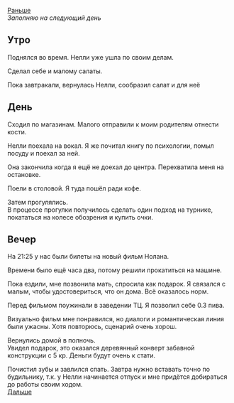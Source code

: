 [Раньше](2020.10.10.md)  
*Заполняю на следующий день*
## Утро
Поднялся во время.
Нелли уже ушла по своим делам.

Сделал себе и малому салаты.

Пока завтракали, вернулась Нелли, сообразил салат и для неё
## День
Сходил по магазинам. Малого отправили к моим родителям отнести кости.

Нелли поехала на вокал. Я же почитал книгу по психологии, помыл посуду и поехал за ней.

Она закончила когда я ещё не доехал до центра. Перехватила меня на остановке.

Поели в столовой. Я туда пошёл ради кофе.  

Затем прогулялись.  
В процессе прогулки получилось сделать один подход на турнике, покататься на колесе обозрения и купить очки.
## Вечер
На 21:25 у нас были билеты на новый фильм Нолана.

Времени было ещё часа два, потому решили прокатиться на машине.

Пока ездили, мне позвонила мать, спросила как подарок. Я связался с малым, чтобы удостовериться, что он дома. Всё оказалось норм.

Перед фильмом поужинали в заведении ТЦ. Я позволил себе 0.3 пива.

Визуально фильм мне понравился, но диалоги и романтическая линия были ужасны. Хотя повторюсь, сценарий очень хорош.

Вернулись домой в полночь.  
Увидел подарок, это оказался деревянный конверт забавной конструкции с 5 кр. Деньги будут очень к стати.

Почистил зубы и завлился спать. Завтра нужно вставать точно по будильнику, т.к. у Нелли начинается отпуск и мне придётся добираться до работы своим ходом.  
[Дальше](2020.10.12.md)